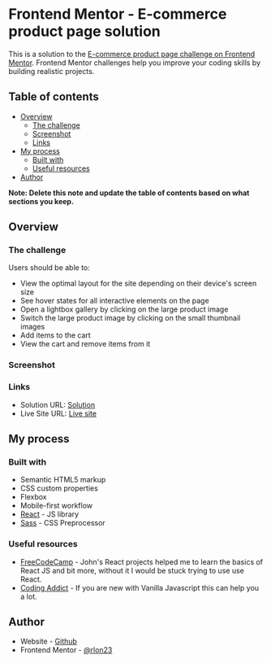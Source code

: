 # Frontend Mentor - E-commerce product page solution

This is a solution to the [E-commerce product page challenge on Frontend Mentor](https://www.frontendmentor.io/challenges/ecommerce-product-page-UPsZ9MJp6). Frontend Mentor challenges help you improve your coding skills by building realistic projects.

## Table of contents

- [Overview](#overview)
  - [The challenge](#the-challenge)
  - [Screenshot](#screenshot)
  - [Links](#links)
- [My process](#my-process)
  - [Built with](#built-with)
  - [Useful resources](#useful-resources)
- [Author](#author)

**Note: Delete this note and update the table of contents based on what sections you keep.**

## Overview

### The challenge

Users should be able to:

- View the optimal layout for the site depending on their device's screen size
- See hover states for all interactive elements on the page
- Open a lightbox gallery by clicking on the large product image
- Switch the large product image by clicking on the small thumbnail images
- Add items to the cart
- View the cart and remove items from it

### Screenshot

### Links

- Solution URL: [Solution](https://github.com/rlon23/fem-ecommerce-product-page)
- Live Site URL: [Live site](https://arlony-fem-ecommerce-product-page.netlify.app/)

## My process

### Built with

- Semantic HTML5 markup
- CSS custom properties
- Flexbox
- Mobile-first workflow
- [React](https://reactjs.org/) - JS library
- [Sass](https://sass-lang.com/) - CSS Preprocessor

### Useful resources

- [FreeCodeCamp](https://youtu.be/a_7Z7C_JCyo?t=27597) - John's React projects helped me to learn the basics of React JS and bit more, without it I would be stuck trying to use use React.
- [Coding Addict](https://www.youtube.com/watch?v=c5SIG7Ie0dM) - If you are new with Vanilla Javascript this can help you a lot.

## Author

- Website - [Github](https://github.com/rlon23)
- Frontend Mentor - [@rlon23](https://www.frontendmentor.io/profile/rlon23)
